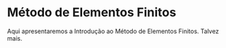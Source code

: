 # Método de Elementos Finitos
Aqui apresentaremos a Introdução ao Método de Elementos Finitos. Talvez mais.